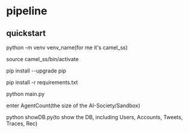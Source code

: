 # pipeline

## quickstart

python -m venv venv_name(for me it's camel_ss) 

source camel_ss/bin/activate

pip install --upgrade pip

pip install -r requirements.txt

python main.py 

enter AgentCount(the size of the AI-Society/Sandbox)

python showDB.py(to show the DB, including Users, Accounts, Tweets, Traces, Rec)
